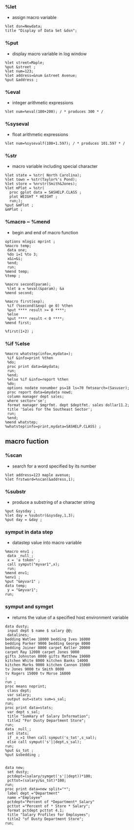 ### %let
- assign macro variable
```
%let dsn=Newdata;
title "Display of Data Set &dsn";
```
### %put 
- display macro variable in log window
```
%let street=Maple;
%put &street ;
%let num=123;
%let address=&num &street Avenue;
%put &address ;
```

### %eval 
- integer arithmetic expressions
```
%let num=%eval(100+200); / * produces 300 * /
```
### %syseval
- float arithmetic expressions
```
%let num=%sysevalf(100+1.597); / * produces 101.597 * /
```

### %str
- macro variable including special character
```
%let state = %str( North Carolina);
%let town = %str(Taylor%'s Pond);
%let store = %nrstr(Smith&Jones);
%let mPlot = %str(
  proc gplot data = SASHELP.CLASS ;
  plot WEIGHT * HEIGHT ;
  run;);
%put &mPlot ;
&mPlot ;
```

### %macro ~ %mend 
- begin and end of macro function

```
options mlogic mprint ;
%macro temp;
 data one;
 %do i=1 %to 3;
 x&i=&i;
 %end;
 run;
%mend temp;
%temp ;
```

```
%macro second(param);
 %let a = %eval(&param); &a
%mend second;

%macro first(exp);
 %if (%second(&exp) ge 0) %then
 %put **** result >= 0 ****;
 %else
 %put **** result < 0 ****;
%mend first;

%first(1+2) ;
```
### %if %else
```
%macro whatstep(info=,mydata=);
 %if &info=print %then
 %do;
 proc print data=&mydata;
 run;
 %end;
 %else %if &info=report %then
 %do;
 options nodate nonumber ps=18 ls=70 fmtsearch=(Sasuser);
 proc report data=&mydata nowd;
 column manager dept sales;
 where sector='se';
 format manager $mgrfmt. dept $deptfmt. sales dollar11.2;
 title 'Sales for the Southeast Sector';
 run;
 %end;
%mend whatstep;
%whatstep(info=print,mydata=SASHELP.CLASS) ;
```

## macro fuction

### %scan
- search for a word specified by its number
```
%let address=123 maple avenue;
%let frstword=%scan(&address,1);
```

### %substr
- produce a substring of a character string
```
%put &sysday ;
%let day = %substr(&sysday,1,3);
%put day = &day ;
```

### symput in data step
- datastep value into macro variable
```
%macro env1 ;
 data _null_;
 x = 'a token' ;
 call symput("myvar1",x);
 run;
%mend env1;
%env1 ;
%put "&myvar1" ;
data temp;
 y = "&myvar1";
run;
```

### symput and symget
- returns the value of a specified host environment variable
```
data dusty;
 input dept $ name $ salary @@;
 datalines;
bedding Watlee 18000 bedding Ives 16000
bedding Parker 9000 bedding George 8000
bedding Joiner 8000 carpet Keller 20000
carpet Ray 12000 carpet Jones 9000
gifts Johnston 8000 gifts Matthew 19000
kitchen White 8000 kitchen Banks 14000
kitchen Marks 9000 kitchen Cannon 15000
tv Jones 9000 tv Smith 8000
tv Rogers 15000 tv Morse 16000
;
run ;
proc means noprint;
 class dept;
 var salary;
 output out=stats sum=s_sal;
run;
proc print data=stats;
 var dept s_sal;
 title "Summary of Salary Information";
 title2 "For Dusty Department Store";
run;
data _null_;
 set stats;
 if _n_=1 then call symput('s_tot',s_sal);
 else call symput('s'||dept,s_sal);
run;
%put &s_tot ;
%put &sbedding ;


data new;
 set dusty;
 pctdept=(salary/symget('s'||dept))*100;
 pcttot=(salary/&s_tot)*100;
run;
proc print data=new split="*";
 label dept ="Department"
 name ="Employee"
 pctdept="Percent of *Department* Salary"
 pcttot ="Percent of * Store * Salary";
 format pctdept pcttot 4.1;
 title "Salary Profiles for Employees";
 title2 "of Dusty Department Store";
run;
```

